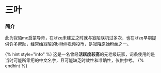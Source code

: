 # 三叶

### 简介

此为寂陌mc启蒙导师，在kfzq未建立之时就与寂陌联机过多次，也在kfzq早期提供许多帮助，经常给寂陌的bilibili视频投币，是寂陌原始粉丝之一。

{% hint style="info" %}
这是一名曾经**活跃度较高**的元老级玩家，词条使用的是当时可能所常用的中文名字，且可能缺乏时效性和准确性，仅供参考。
{% endhint %}
